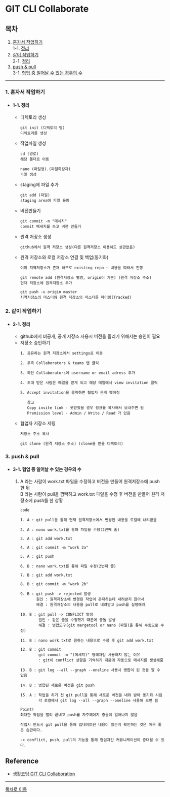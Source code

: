 # GIT CLI Collaborate

## 목차
1. [혼자서 작업하기](#1-혼자서-작업하기)  
1-1. [정리](#1-1-정리)  
2. [같이 작업하기](#2-같이-작업하기)  
2-1. [정리](#2-1-정리)  
3. [push & pull](#3-push--pull)  
3-1. [협업 중 일어날 수 있는 경우의 수](#3-1-협업-중-일어날-수-있는-경우의-수)  
***
### 1. 혼자서 작업하기
  - #### 1-1. 정리
    - 디렉토리 생성  
      ```
      git init (디렉토리 명)
      디렉토리를 생성
      ```
    - 작업파일 생성  
      ```
      cd (경로) 
      해당 폴더로 이동
      
      nano (파일명).(파일확장자)
      파일 생성
      ```
    - staging에 파일 추가  
      ```
      git add (파일)
      staging area에 파일 올림
      ```
    - 버전만들기  
      ```
      git commit -m "메세지"
      commit 메세지를 쓰고 버전 만들기
      ```
    - 원격 저장소 생성  
      ```
      github에서 원격 저장소 생성(다른 원격저장소 이용해도 상관없음) 
      ```
    - 원격 저장소와 로컬 저장소 연결 및 백업(동기화)  
      ```
      이미 지역저장소가 존재 하므로 existing repo ~ 내용을 따라서 진행
      
      git remote add (원격저장소 별명, origin이 기본) (원격 저장소 주소)
      현재 저장소에 원격저장소 추가

      git push -u origin master
      지역저장소의 마스터와 원격 저장소의 마스터를 페어링(Tracked) 
      ```  
### 2. 같이 작업하기
  - #### 2-1. 정리
    - github에서 비공개, 공개 저장소 사용시 버전을 올리기 위해서는 승인이 필요
    - 저장소 승인하기
      ```
      1. 공유하는 원격 저장소에서 settings로 이동 
      
      2. 우측 Collaborators & teams 탭 클릭
      
      3. 하단 Collaborators에 username or email adress 추가
      
      4. 초대 받은 사람은 메일을 받게 되고 해당 메일에서 view invitation 클릭

      5. Accept invitation을 클릭하면 협업자 관계 맺어짐  
         
         참고  
         Copy invite link - 못받았을 경우 링크를 복사해서 보내주면 됨  
         Premission level - Admin / Write / Read 가 있음  
      ```
    - 협업자 저장소 세팅
      ```
      저장소 주소 복사
      
      git clone (원격 저장소 주소) (clone을 받을 디렉토리)
      ```
### 3. push & pull
  - #### 3-1. 협업 중 일어날 수 있는 경우의 수
    1. A 라는 사람이 work.txt 파일을 수정하고 버전을 만들어 원격저장소에 push 한 뒤  
       B 라는 사람이 pull을 깜빡하고 work.txt 파일을 수정 후 버전을 만들어 원격 저장소에 push를 한 상황
       ```
       code
       
       1. A : git pull을 통해 현재 원격저장소에서 변경된 내용을 로컬에 내려받음
       
       2. A : nono work.txt를 통해 파일을 수정(2번째 줄)
       
       3. A : git add work.txt
       
       4. A : git commit -m "work 2a"
       
       5. A : git push
       
       6. B : nano work.txt를 통해 파일 수정(2번째 줄)
       
       7. B : git add work.txt
       
       8. B : git commit -m "work 2b"
       
       9. B : git push -> rejected 발생  
              원인 : 원격저장소에 변경된 작업이 존재하는데 내려받지 않아서  
              해결 : 원격저장소의 내용을 pull로 내려받고 push를 실행해라  
       
       10. B : git pull -> CONFLICT 발생  
               원인 : 같은 줄을 수정했기 때문에 충돌 발생  
               해결 : 병합도구(git mergetool or nano (파일)을 통해 수동으로 수정)  
       
       11. B : nano work.txt로 원하는 내용으로 수정 후 git add work.txt
       
       12. B : git commit  
               git commit -m "(메세지)" 형태처럼 사용하지 않는 이유  
               : git이 conflict 상황을 기억하기 때문에 자동으로 메세지를 생성해줌   
       
       13. B : git log --all --graph --oneline 사용시 병합이 된 것을 알 수 있음
       
       14. B : 병합된 새로운 버전을 git push
       
       15. A : 작업을 하기 전 git pull을 통해 새로운 버전을 내려 받아 동기화 시킴  
               각 로컬에서 git log --all --graph --oneline 사용해 보면 됨  
       
       Point!
       최대한 작업을 빨리 끝내고 push를 자주해야지 충돌이 일어나지 않음
       
       작업시 반드시 git pull을 통해 업데이트된 내용이 있는지 확인하는 것은 매우 좋은 습관이다.
       
       -> conflict, push, pull의 기능을 통해 협업자간 커뮤니케이션이 증대될 수 있다.         
       ```
## Reference   
  - [생활코딩 GIT CLI Collaboration](https://opentutorials.org/course/3842)  
***
[목차로 이동](https://github.com/youngho-j/TIL/blob/main/Git/README.md "Go README.md")
